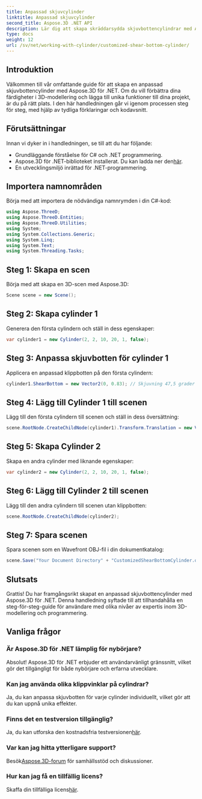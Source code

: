 ```yaml
---
title: Anpassad skjuvcylinder
linktitle: Anpassad skjuvcylinder
second_title: Aspose.3D .NET API
description: Lär dig att skapa skräddarsydda skjuvbottencylindrar med Aspose.3D för .NET med vår detaljerade steg-för-steg-guide. Lyft dina färdigheter i 3D-modellering idag!
type: docs
weight: 12
url: /sv/net/working-with-cylinder/customized-shear-bottom-cylinder/
---
```

## Introduktion
Välkommen till vår omfattande guide för att skapa en anpassad skjuvbottencylinder med Aspose.3D för .NET. Om du vill förbättra dina färdigheter i 3D-modellering och lägga till unika funktioner till dina projekt, är du på rätt plats. I den här handledningen går vi igenom processen steg för steg, med hjälp av tydliga förklaringar och kodavsnitt.
## Förutsättningar
Innan vi dyker in i handledningen, se till att du har följande:
- Grundläggande förståelse för C# och .NET programmering.
-  Aspose.3D för .NET-biblioteket installerat. Du kan ladda ner den[här](https://releases.aspose.com/3d/net/).
- En utvecklingsmiljö inrättad för .NET-programmering.
## Importera namnområden
Börja med att importera de nödvändiga namnrymden i din C#-kod:
```csharp
using Aspose.ThreeD;
using Aspose.ThreeD.Entities;
using Aspose.ThreeD.Utilities;
using System;
using System.Collections.Generic;
using System.Linq;
using System.Text;
using System.Threading.Tasks;
```
## Steg 1: Skapa en scen
Börja med att skapa en 3D-scen med Aspose.3D:
```csharp
Scene scene = new Scene();
```
## Steg 2: Skapa cylinder 1
Generera den första cylindern och ställ in dess egenskaper:
```csharp
var cylinder1 = new Cylinder(2, 2, 10, 20, 1, false);
```
## Steg 3: Anpassa skjuvbotten för cylinder 1
Applicera en anpassad klippbotten på den första cylindern:
```csharp
cylinder1.ShearBottom = new Vector2(0, 0.83); // Skjuvning 47,5 grader i xy-planet (z-axeln)
```
## Steg 4: Lägg till Cylinder 1 till scenen
Lägg till den första cylindern till scenen och ställ in dess översättning:
```csharp
scene.RootNode.CreateChildNode(cylinder1).Transform.Translation = new Vector3(10, 0, 0);
```
## Steg 5: Skapa Cylinder 2
Skapa en andra cylinder med liknande egenskaper:
```csharp
var cylinder2 = new Cylinder(2, 2, 10, 20, 1, false);
```
## Steg 6: Lägg till Cylinder 2 till scenen
Lägg till den andra cylindern till scenen utan klippbotten:
```csharp
scene.RootNode.CreateChildNode(cylinder2);
```
## Steg 7: Spara scenen
Spara scenen som en Wavefront OBJ-fil i din dokumentkatalog:
```csharp
scene.Save("Your Document Directory" + "CustomizedShearBottomCylinder.obj", FileFormat.WavefrontOBJ);
```
## Slutsats
Grattis! Du har framgångsrikt skapat en anpassad skjuvbottencylinder med Aspose.3D för .NET. Denna handledning syftade till att tillhandahålla en steg-för-steg-guide för användare med olika nivåer av expertis inom 3D-modellering och programmering.
## Vanliga frågor
### Är Aspose.3D för .NET lämplig för nybörjare?
Absolut! Aspose.3D för .NET erbjuder ett användarvänligt gränssnitt, vilket gör det tillgängligt för både nybörjare och erfarna utvecklare.
### Kan jag använda olika klippvinklar på cylindrar?
Ja, du kan anpassa skjuvbotten för varje cylinder individuellt, vilket gör att du kan uppnå unika effekter.
### Finns det en testversion tillgänglig?
 Ja, du kan utforska den kostnadsfria testversionen[här](https://releases.aspose.com/).
### Var kan jag hitta ytterligare support?
 Besök[Aspose.3D-forum](https://forum.aspose.com/c/3d/18) för samhällsstöd och diskussioner.
### Hur kan jag få en tillfällig licens?
 Skaffa din tillfälliga licens[här](https://purchase.aspose.com/temporary-license/).